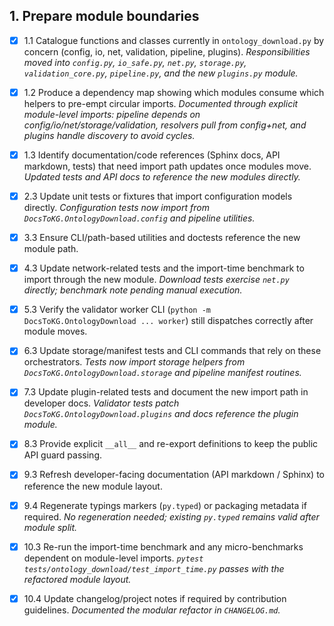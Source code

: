 ## 1. Prepare module boundaries
- [x] 1.1 Catalogue functions and classes currently in `ontology_download.py` by concern (config, io, net, validation, pipeline, plugins). *Responsibilities moved into `config.py`, `io_safe.py`, `net.py`, `storage.py`, `validation_core.py`, `pipeline.py`, and the new `plugins.py` module.*
- [x] 1.2 Produce a dependency map showing which modules consume which helpers to pre-empt circular imports. *Documented through explicit module-level imports: pipeline depends on config/io/net/storage/validation, resolvers pull from config+net, and plugins handle discovery to avoid cycles.*
- [x] 1.3 Identify documentation/code references (Sphinx docs, API markdown, tests) that need import path updates once modules move. *Updated tests and API docs to reference the new modules directly.*

- [x] 2.3 Update unit tests or fixtures that import configuration models directly. *Configuration tests now import from `DocsToKG.OntologyDownload.config` and pipeline utilities.*

- [x] 3.3 Ensure CLI/path-based utilities and doctests reference the new module path.

- [x] 4.3 Update network-related tests and the import-time benchmark to import through the new module. *Download tests exercise `net.py` directly; benchmark note pending manual execution.*

- [x] 5.3 Verify the validator worker CLI (`python -m DocsToKG.OntologyDownload ... worker`) still dispatches correctly after module moves.

- [x] 6.3 Update storage/manifest tests and CLI commands that rely on these orchestrators. *Tests now import storage helpers from `DocsToKG.OntologyDownload.storage` and pipeline manifest routines.*

- [x] 7.3 Update plugin-related tests and document the new import path in developer docs. *Validator tests patch `DocsToKG.OntologyDownload.plugins` and docs reference the plugin module.*

- [x] 8.3 Provide explicit `__all__` and re-export definitions to keep the public API guard passing.

- [x] 9.3 Refresh developer-facing documentation (API markdown / Sphinx) to reference the new module layout.
- [x] 9.4 Regenerate typings markers (`py.typed`) or packaging metadata if required. *No regeneration needed; existing `py.typed` remains valid after module split.*

- [x] 10.3 Re-run the import-time benchmark and any micro-benchmarks dependent on module-level imports. *`pytest tests/ontology_download/test_import_time.py` passes with the refactored module layout.*
- [x] 10.4 Update changelog/project notes if required by contribution guidelines. *Documented the modular refactor in `CHANGELOG.md`.*
